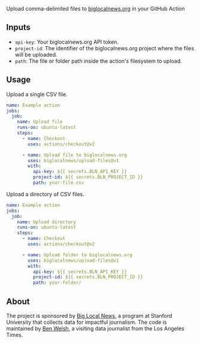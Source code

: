 Upload comma-delimited files to [biglocalnews.org](https://biglocalnews.org) in your GitHub Action

## Inputs

* `api-key`: Your biglocalnews.org API token.
* `project-id`: The identifier of the biglocalnews.org project where the files will be uploaded.
* `path`: The file or folder path inside the action's filesystem to upload.

## Usage

Upload a single CSV file.

```yaml
name: Example action
jobs:
  job:
    name: Upload file
    runs-on: ubuntu-latest
    steps:
      - name: Checkout
        uses: actions/checkout@v2

      - name: Upload file to biglocalnews.org
        uses: biglocalnews/upload-files@v1
        with:
          api-key: ${{ secrets.BLN_API_KEY }}
          project-id: ${{ secrets.BLN_PROJECT_ID }}
          path: your-file.csv
```

Upload a directory of CSV files.

```yaml
name: Example action
jobs:
  job:
    name: Upload directory
    runs-on: ubuntu-latest
    steps:
      - name: Checkout
        uses: actions/checkout@v2

      - name: Upload folder to biglocalnews.org
        uses: biglocalnews/upload-files@v1
        with:
          api-key: ${{ secrets.BLN_API_KEY }}
          project-id: ${{ secrets.BLN_PROJECT_ID }}
          path: your-folder/
```

## About

The project is sponsored by [Big Local News](https://biglocalnews.org/#/about), a program at Stanford University that collects data for impactful journalism. The code is maintained by [Ben Welsh](https://palewi.re/who-is-ben-welsh/), a visiting data journalist from the Los Angeles Times.

